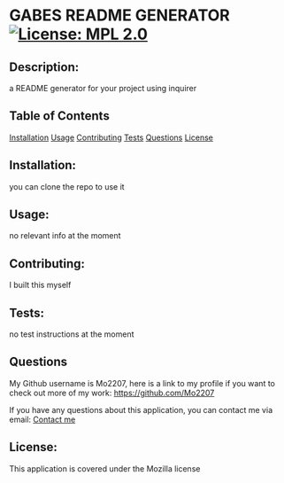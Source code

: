 # GABES README GENERATOR [![License: MPL 2.0](https://img.shields.io/badge/License-MPL_2.0-brightgreen.svg)](https://opensource.org/licenses/MPL-2.0)

## Description: 
a README generator for your project using inquirer

## Table of Contents
[Installation](#installation)
[Usage](#usage)
[Contributing](#contributing)
[Tests](#tests)
[Questions](#questions)
[License](#license)

## Installation:
you can clone the repo to use it
    
## Usage:
no relevant info at the moment
    
## Contributing:
I built this myself
    
## Tests:
no test instructions at the moment

## Questions
My Github username is Mo2207, here is a link to my profile if you want to check out more of my work: 
https://github.com/Mo2207

If you have any questions about this application, you can contact me via email: 
[Contact me](mailto:gabemorris1042@gmail.com)

## License:
This application is covered under the Mozilla license